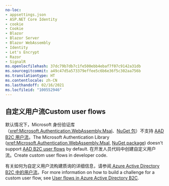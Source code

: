 ```yaml
---
no-loc:
- appsettings.json
- ASP.NET Core Identity
- cookie
- Cookie
- Blazor
- Blazor Server
- Blazor WebAssembly
- Identity
- Let's Encrypt
- Razor
- SignalR
ms.openlocfilehash: 37dc79b7db7c1fe500ebb4ebaf7f07c9142a31db
ms.sourcegitcommit: a49c47d5a573379effee5c6b6e36f5c302aa756b
ms.translationtype: HT
ms.contentlocale: zh-CN
ms.lasthandoff: 02/16/2021
ms.locfileid: "100552946"
---
```

## <a name="custom-user-flows"></a><span data-ttu-id="fa5fc-101">自定义用户流</span><span class="sxs-lookup"><span data-stu-id="fa5fc-101">Custom user flows</span></span>

<span data-ttu-id="fa5fc-102">默认情况下，Microsoft 身份验证库（<xref:Microsoft.Authentication.WebAssembly.Msal>、[NuGet 包](https://www.nuget.org/packages/Microsoft.Authentication.WebAssembly.Msal/)）不支持 [AAD B2C 用户流](/azure/active-directory-b2c/user-flow-overview)。</span><span class="sxs-lookup"><span data-stu-id="fa5fc-102">The Microsoft Authentication Library (<xref:Microsoft.Authentication.WebAssembly.Msal>, [NuGet package](https://www.nuget.org/packages/Microsoft.Authentication.WebAssembly.Msal/)) doesn't support [AAD B2C user flows](/azure/active-directory-b2c/user-flow-overview) by default.</span></span> <span data-ttu-id="fa5fc-103">在开发人员代码中创建自定义用户流。</span><span class="sxs-lookup"><span data-stu-id="fa5fc-103">Create custom user flows in developer code.</span></span>

<span data-ttu-id="fa5fc-104">有关如何为自定义用户流构建质询的详细信息，请参阅[ Azure Active Directory B2C 中的用户流](/azure/active-directory-b2c/user-flow-overview)。</span><span class="sxs-lookup"><span data-stu-id="fa5fc-104">For more information on how to build a challenge for a custom user flow, see [User flows in Azure Active Directory B2C](/azure/active-directory-b2c/user-flow-overview).</span></span>
